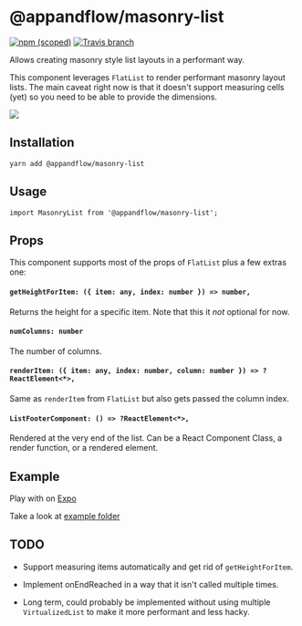 # @appandflow/masonry-list

[![npm (scoped)](https://img.shields.io/npm/v/@appandflow/masonry-list.svg)](https://www.npmjs.com/package/@appandflow/masonry-list) [![Travis branch](https://img.shields.io/travis/AppAndFlow/react-native-masonry-list/master.svg)](https://travis-ci.org/AppAndFlow/react-native-masonry-list)

Allows creating masonry style list layouts in a performant way.

This component leverages `FlatList` to render performant masonry layout lists. The
main caveat right now is that it doesn't support measuring cells (yet) so you need to be
able to provide the dimensions.

![](blob:http://imgur.com/c9ff3a44-7991-417b-8214-2b68aa8335e5)

## Installation

`yarn add @appandflow/masonry-list`

## Usage

`import MasonryList from '@appandflow/masonry-list';`

## Props

This component supports most of the props of `FlatList` plus a few extras one:

#### `getHeightForItem: ({ item: any, index: number }) => number,`

Returns the height for a specific item. Note that this it *not* optional for now.

#### `numColumns: number`

The number of columns.

#### `renderItem: ({ item: any, index: number, column: number }) => ?ReactElement<*>,`

Same as `renderItem` from `FlatList` but also gets passed the column index.

#### `ListFooterComponent: () => ?ReactElement<*>,`

Rendered at the very end of the list. Can be a React Component Class, a render function, or a rendered element.

## Example

Play with on [Expo](https://exp.host/@appandflow/masonry-list-example)

Take a look at [example folder](https://github.com/AppAndFlow/react-native-masonry-list/blob/master/example)

## TODO

- Support measuring items automatically and get rid of `getHeightForItem`.

- Implement onEndReached in a way that it isn't called multiple times.

- Long term, could probably be implemented without using multiple `VirtualizedList`
to make it more performant and less hacky.
